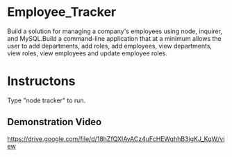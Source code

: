 # Employee_Tracker
 Build a solution for managing a company's employees using node, inquirer, and MySQL.Build a command-line application that at a minimum allows the user to add departments, add roles, add employees, view departments, view roles, view employees and update employee roles.


# Instructons
Type "node tracker" to run.


##  Demonstration Video

https://drive.google.com/file/d/18hZfQXIAyACz4uFcHEWqhhB3igKJ_KqW/view